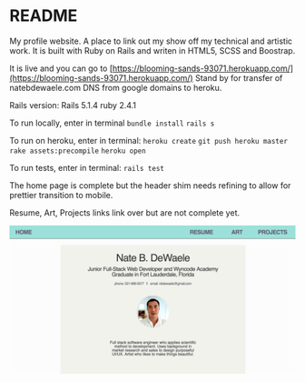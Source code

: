 # README

My profile website.  A place to link out my show off my technical and artistic work.  It is built with Ruby on Rails and writen in HTML5, SCSS and Boostrap.

It is live and you can go to [https://blooming-sands-93071.herokuapp.com/](https://blooming-sands-93071.herokuapp.com/)
Stand by for transfer of natebdewaele.com DNS from google domains to heroku.

Rails version: Rails 5.1.4
ruby 2.4.1

To run locally, enter in terminal
`bundle install`
`rails s`

To run on heroku, enter in terminal:
`heroku create`
`git push heroku master`
`rake assets:precompile`
`heroku open`

To run tests, enter in terminal:
`rails test`

The home page is complete but the header shim needs refining to allow for prettier transition to mobile.  

Resume, Art, Projects links link over but are not complete yet.

![Screenshot of Home for portfolio site](/app/assets/images/profile_site_sc.png?raw=true "Home Page")
